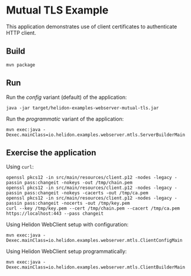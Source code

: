 # Mutual TLS Example

This application demonstrates use of client certificates to 
authenticate HTTP client.

## Build

```shell
mvn package
```

## Run

Run the _config_ variant (default) of the application:

```shell
java -jar target/helidon-examples-webserver-mutual-tls.jar
```

Run the _programmatic_ variant of the application:

```shell
mvn exec:java -Dexec.mainClass=io.helidon.examples.webserver.mtls.ServerBuilderMain
```

## Exercise the application

Using `curl`:

```shell
openssl pkcs12 -in src/main/resources/client.p12 -nodes -legacy -passin pass:changeit -nokeys -out /tmp/chain.pem
openssl pkcs12 -in src/main/resources/client.p12 -nodes -legacy -passin pass:changeit -nokeys -cacerts -out /tmp/ca.pem 
openssl pkcs12 -in src/main/resources/client.p12 -nodes -legacy -passin pass:changeit -nocerts -out /tmp/key.pem
curl --key /tmp/key.pem --cert /tmp/chain.pem --cacert /tmp/ca.pem https://localhost:443 --pass changeit
```

Using Helidon WebClient setup with configuration:

```shell
mvn exec:java -Dexec.mainClass=io.helidon.examples.webserver.mtls.ClientConfigMain
```

Using Helidon WebClient setup programmatically:

```shell
mvn exec:java -Dexec.mainClass=io.helidon.examples.webserver.mtls.ClientBuilderMain
```
